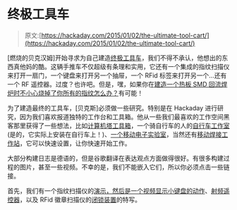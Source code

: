 # 终极工具车

> 原文:[https://hackaday.com/2015/01/02/the-ultimate-tool-cart/](https://hackaday.com/2015/01/02/the-ultimate-tool-cart/)

[燃烧的贝克汉姆]开始寻求为自己建造[终极工具车](http://www.metalforum-owl.de/viewtopic.php?f=21&t=138&start=260#p67428)，我们不得不承认，他想出的东西真他妈的酷。这辆手推车不仅超级有条理和实用，它还有一个集成的指纹扫描仪来打开一扇门，一个键盘来打开另一个抽屉，一个 RFid 标签来打开另一个…还有一个 RF 遥控器。过度？也许吧。但是，嘿，如果你在[建造一个热板 SMD 回流焊炉时不小心烧掉了你所有的指纹怎么办？](http://hackaday.com/2009/01/16/pid-smd-reflow-hot-plate/)有可能！

为了建造最终的工具车，[贝克斯]必须做一些研究。特别是在 Hackaday 进行研究，因为我们喜欢报道独特的工作台和工具箱。他从一些我们最喜欢的工作空间黑客那里获得了一些想法，比如[计算机塔工具箱](http://hackaday.com/2014/03/25/dead-computer-tower-why-not-make-a-tool-box/)，一个骑自行车的人的[自行车工作室](http://hackaday.com/2012/09/30/putting-a-workshop-on-your-bike-rack/)(是的，它实际上安装在自行车上！)、[一个移动电子实验室](http://hackaday.com/2011/08/01/how-to-take-a-travelling-electronics-lab-on-the-road-with-you/)，当然还有[移动焊接工作站](http://hackaday.com/2014/10/26/mobile-soldering-workstation-sets-up-quickly-lets-you-get-to-work/)，它可以快速设置，让你快速开始工作。

大部分构建日志是德语的，但是谷歌翻译在表达观点方面做得很好。有很多构建过程的图片，甚至一些视频。不幸的是，我们不能嵌入它们，所以你必须点击一些链接。

首先，我们有一个指纹扫描仪的[演示，然后是一个视频](http://www.vidup.de/v/1f3CM/)[显示小键盘的动作](http://www.vidup.de/v/xKUni/)、[射频遥控器](http://www.vidup.de/v/bNzgo/)，以及 RFid 徽章扫描仪的[闭锁装置](http://www.vidup.de/v/sHFUK/)的特写。